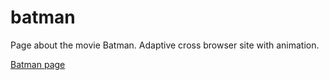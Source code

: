 # batman

Page about the movie Batman.
Adaptive cross browser site with animation.

[Batman page](https://mysunlight86.github.io/batman/)
